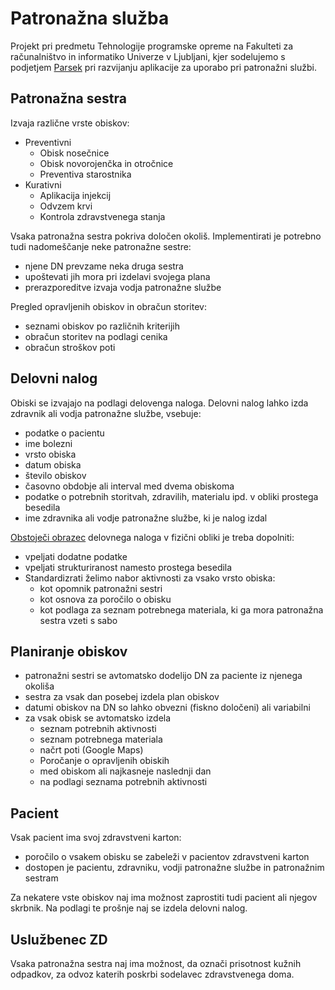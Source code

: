 # Patronažna služba
Projekt pri predmetu Tehnologije programske opreme na Fakulteti za računalništvo in informatiko Univerze v Ljubljani,
kjer sodelujemo s podjetjem [Parsek](http://parsek.com/) pri razvijanju aplikacije za uporabo pri patronažni službi.

## Patronažna sestra
Izvaja različne vrste obiskov:
* Preventivni
  - Obisk nosečnice
  - Obisk novorojenčka in otročnice
  - Preventiva starostnika
* Kurativni
  - Aplikacija injekcij
  - Odvzem krvi
  - Kontrola zdravstvenega stanja
  
Vsaka patronažna sestra pokriva določen okoliš.
Implementirati je potrebno tudi nadomeščanje neke patronažne sestre:
* njene DN prevzame neka druga sestra
* upoštevati jih mora pri izdelavi svojega plana
* prerazporeditve izvaja vodja patronažne službe

Pregled opravljenih obiskov in obračun storitev:
* seznami obiskov po različnih kriterijih
* obračun storitev na podlagi cenika
* obračun stroškov poti


## Delovni nalog

Obiski se izvajajo na podlagi delovenga naloga.
Delovni nalog lahko izda zdravnik ali vodja patronažne službe, vsebuje:
* podatke o pacientu
* ime bolezni
* vrsto obiska
* datum obiska
* število obiskov
* časovno obdobje ali interval med dvema obiskoma
* podatke o potrebnih storitvah, zdravilih, materialu ipd. v obliki prostega besedila
* ime zdravnika ali vodje patronažne službe, ki je nalog izdal

[Obstoječi obrazec](http://pisrs.si/Pis.web/npb/2016-01-0008-2013-01-3779-npb2-p14.pdf) delovnega naloga v fizični obliki je treba dopolniti:
- vpeljati dodatne podatke
- vpeljati strukturiranost namesto prostega besedila
- Standardizrati želimo nabor aktivnosti za vsako vrsto obiska:
  - kot opomnik patronažni sestri
  - kot osnova za poročilo o obisku
  - kot podlaga za seznam potrebnega materiala, ki ga mora patronažna sestra vzeti s sabo

## Planiranje obiskov
* patronažni sestri se avtomatsko dodelijo DN za paciente iz njenega okoliša
* sestra za vsak dan posebej izdela plan obiskov
* datumi obiskov na DN so lahko obvezni (fiskno določeni) ali variabilni
* za vsak obisk se avtomatsko izdela
  * seznam potrebnih aktivnosti
  * seznam potrebnega materiala
  * načrt poti (Google Maps)
  * Poročanje o opravljenih obiskih
  * med obiskom ali najkasneje naslednji dan
  * na podlagi seznama potrebnih aktivnosti
  
## Pacient 
Vsak pacient ima svoj zdravstveni karton:
* poročilo o vsakem obisku se zabeleži v pacientov zdravstveni karton
* dostopen je pacientu, zdravniku, vodji patronažne službe in patronažnim sestram 

Za nekatere vste obiskov naj ima možnost zaprostiti tudi pacient ali njegov skrbnik. Na podlagi
te prošnje naj se izdela delovni nalog.

## Uslužbenec ZD

Vsaka patronažna sestra naj ima možnost, da označi prisotnost kužnih odpadkov, za odvoz
katerih poskrbi sodelavec zdravstvenega doma.
